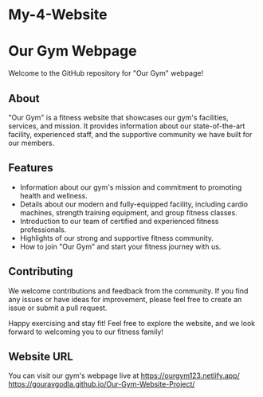 # My-4-Website
# Our Gym Webpage

Welcome to the GitHub repository for "Our Gym" webpage!

## About

"Our Gym" is a fitness website that showcases our gym's facilities, services, and mission. It provides information about our state-of-the-art facility, experienced staff, and the supportive community we have built for our members.

## Features

- Information about our gym's mission and commitment to promoting health and wellness.
- Details about our modern and fully-equipped facility, including cardio machines, strength training equipment, and group fitness classes.
- Introduction to our team of certified and experienced fitness professionals.
- Highlights of our strong and supportive fitness community.
- How to join "Our Gym" and start your fitness journey with us.


## Contributing

We welcome contributions and feedback from the community. If you find any issues or have ideas for improvement, please feel free to create an issue or submit a pull request.

Happy exercising and stay fit!
Feel free to explore the website, and we look forward to welcoming you to our fitness family!


## Website URL

You can visit our gym's webpage live at https://ourgym123.netlify.app/
<br>
https://gouravgodla.github.io/Our-Gym-Website-Project/

